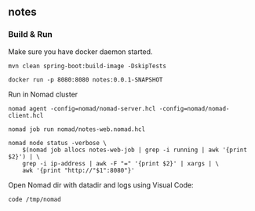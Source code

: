 ## notes


### Build & Run
Make sure you have docker daemon started.
```
mvn clean spring-boot:build-image -DskipTests

docker run -p 8080:8080 notes:0.0.1-SNAPSHOT
```

Run in Nomad cluster
```
nomad agent -config=nomad/nomad-server.hcl -config=nomad/nomad-client.hcl

nomad job run nomad/notes-web.nomad.hcl 

nomad node status -verbose \
    $(nomad job allocs notes-web-job | grep -i running | awk '{print $2}') | \
    grep -i ip-address | awk -F "=" '{print $2}' | xargs | \
    awk '{print "http://"$1":8080"}'
```

Open Nomad dir with datadir and logs using Visual Code:
```
code /tmp/nomad
```
